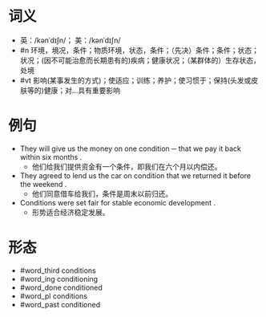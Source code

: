 # 词义
- 英：/kənˈdɪʃn/； 美：/kənˈdɪʃn/
- #n 环境，境况，条件；物质环境，状态，条件；（先决）条件；条件；状态；状况；(因不可能治愈而长期患有的)疾病；健康状况；（某群体的）生存状态，处境
- #vt 影响(某事发生的方式)；使适应；训练；养护；使习惯于；保持(头发或皮肤等的)健康；对…具有重要影响
# 例句
- They will give us the money on one condition ─ that we pay it back within six months .
	- 他们给我们提供资金有一个条件，即我们在六个月以内偿还。
- They agreed to lend us the car on condition that we returned it before the weekend .
	- 他们同意借车给我们，条件是周末以前归还。
- Conditions were set fair for stable economic development .
	- 形势适合经济稳定发展。
# 形态
- #word_third conditions
- #word_ing conditioning
- #word_done conditioned
- #word_pl conditions
- #word_past conditioned
